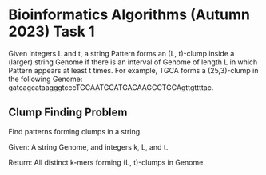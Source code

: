 # Bioinformatics Algorithms (Autumn 2023) Task 1

Given integers L and t, a string Pattern forms an (L, t)-clump inside a (larger) string Genome if there is an interval of Genome of length L in which Pattern appears at least t times. For example, TGCA forms a (25,3)-clump in the following Genome: gatcagcataagggtcccTGCAATGCATGACAAGCCTGCAgttgttttac.

## Clump Finding Problem

Find patterns forming clumps in a string.

Given: A string Genome, and integers k, L, and t.

Return: All distinct k-mers forming (L, t)-clumps in Genome.